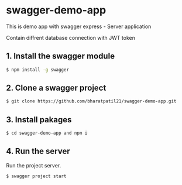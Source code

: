 # swagger-demo-app
This is demo app with swagger express - Server application

Contain diffrent database connection with JWT token 

## 1. Install the swagger module

```bash
$ npm install -g swagger
```

## 2. Clone  a  swagger project

```bash
$ git clone https://github.com/bharatpatil21/swagger-demo-app.git
```

## 3. Install pakages 

```bash
$ cd swagger-demo-app and npm i
```

## 4. Run the server

Run the project server.

```bash
$ swagger project start
```
